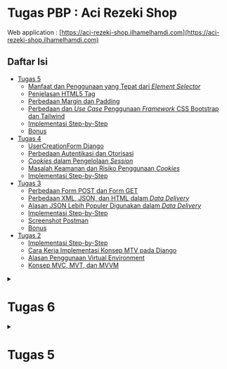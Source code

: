 # Tugas PBP : Aci Rezeki Shop

Web application : [https://aci-rezeki-shop.ilhamelhamdi.com](https://aci-rezeki-shop.ilhamelhamdi.com)

## Daftar Isi

-   [Tugas 5](#tugas-5)
    -   [Manfaat dan Penggunaan yang Tepat dari _Element Selector_](#manfaat-dan-penggunaan-yang-tepat-dari-element-selector)
    -   [Penjelasan HTML5 Tag](#penjelasan-html5-tag)
    -   [Perbedaan Margin dan Padding](#perbedaan-margin-dan-padding)
    -   [Perbedaan dan _Use Case_ Penggunaan _Framework_ CSS Bootstrap dan Tailwind](#perbedaan-dan-use-case-penggunaan-framework-css-bootstrap-dan-tailwind)
    -   [Implementasi Step-by-Step](#implementasi-step-by-step-tugas-5)
    -   [Bonus](#bonus-tugas-5)
-   [Tugas 4](#tugas-4)
    -   [UserCreationForm Django](#usercreationform-django)
    -   [Perbedaan Autentikasi dan Otorisasi](#perbedaan-autentikasi-dan-otorisasi)
    -   [_Cookies_ dalam Pengelolaan _Session_](#cookies-dalam-pengelolaan-session)
    -   [Masalah Keamanan dan Risiko Penggunaan _Cookies_](#masalah-keamanan-dan-risiko-penggunaan-cookies)
    -   [Implementasi Step-by-Step](#implementasi-step-by-step-tugas-4)
-   [Tugas 3](#tugas-3)
    -   [Perbedaan Form POST dan Form GET](#perbedaan-form-post-dan-form-get)
    -   [Perbedaan XML, JSON, dan HTML dalam _Data Delivery_](#perbedaan-xml-json-dan-html-dalam-data-delivery)
    -   [Alasan JSON Lebih Populer Digunakan dalam _Data Delivery_](#alasan-json-lebih-populer-digunakan-dalam-data-delivery)
    -   [Implementasi Step-by-Step](#implementasi-step-by-step-tugas-3)
    -   [Screenshot Postman](#screenshot-postman)
    -   [Bonus](#bonus-tugas-3)
-   [Tugas 2](#tugas-2)
    -   [Implementasi Step-by-Step](#implementasi-step-by-step-tugas-2)
    -   [Cara Kerja Implementasi Konsep MTV pada Django](#cara-kerja-implementasi-konsep-mtv-pada-django)
    -   [Alasan Penggunaan Virtual Environment](#alasan-penggunaan-virtual-environment)
    -   [Konsep MVC, MVT, dan MVVM](#konsep-mvc-mvt-dan-mvvm)

<!-- ================ TUGAS 6 BEGIN ================== -->
<details>
<summary><h1 id="tugas-6">Tugas 6</h1></summary>

## Perbedaan _Asynchronous Programming_ dan _Synchronous Programming_
1. Alur eksekusi program
   - _Synchronous_ : Eksekusi program dilakukan secara berurutan, satu per satu. Eksekusi program akan berhenti pada saat menunggu suatu proses selesai dilakukan.
   - _Asynchronous_ : Eksekusi program dilakukan secara bersamaan. Eksekusi program tidak akan berhenti pada saat menunggu suatu proses selesai dilakukan.
2. _Blocking_ dan _non-blocking_
   -  _Synchronous_: Eksekusi program dari _Synchronous programming_ bersifat _blocking_. Artinya, saat suatu fungsi atau proses dipanggil, program akan menunggu hingga proses sebelumnya selesai. 
   -  _Asynchronous_: Eksekusi program dari _Asynchronous programming_ bersifat _non-blocking_. Artinya, eksekusi program tidak akan berhenti untuk menunggu suatu proses lainnya selesai dilakukan.
3. Responsifitas
   - _Synchronous_ : Kode yang dijalankan secara _synchronous_, biasanya kurang responsif. Hal ini terjadi apabila program yang dijalankan membutuhkan waktu yang lama untuk menyelesaikan suatu proses. Selama proses tersebut berjalan, user tidak dapat berinteraksi dengan program, seperti melakukan input dan lainnya.
   - _Asynchronous_: Kode yang dijalankan secara _asynchronous_ memiliki responsifitas yang tinggi karena sifatnya yang non-blocking. Hal ini terjadi karena program tidak akan berhenti untuk menunggu suatu proses selesai dilakukan. Selama proses tersebut berjalan, user masih dapat berinteraksi dengan program. _Task_ yang waktu eksekusinya lama dapat dijalankan di _background_ sehingga tidak mengganggu interaksi user dengan program.
4. Contoh kasus penggunaan
   - _Synchronous_ : Program yang membutuhkan waktu eksekusi singkat atau program yang urutan pengeksekusiannya penting, seperti _training_ model pada _machine learning_ dan eksekusi operasi matematika yang kompleks.
   - _Asynchronous_: Tugas yang membutuhkan waktu eksekusi lama atau berpotensi melakukan _blocking_, seperti _fetching data_ dari _database_, _fetching data_ dari _API_, dan _file I/O_.
5. Implementasi pemrograman
   -  _Synchronous_ : Dilakukan secara linear, satu per satu.
   -  _Asynchronous_: Menggunakan mekanisme _callback_, _promise_, atau _asycn/await_.


## Paradigma _Event-Driven Programming_
_Event-driven programming_ adalah sebuah paradigma pemrograman yang alur eksekusi programnya ditentukan oleh _event_, seperti masukan user dari keyboard, mouse, _touchpad_, atau touchscreen; _signal_ dari _hardware_; atau _message_ dari program lain. _Event_ tersebut akan memicu suatu _handler_ yang akan menangani _event_ tersebut. _Event-driven programming_ biasanya digunakan untuk membuat program yang bersifat _responsive_ dan _interactive_. 

Paradigma _event-driven programming_ juga diterapkan di proyek ini. Salah satu contoh penerapannya adalah pada _event handler_ untuk form "Add Item" pada halaman `index.html`. _Event_ yang digunakan pada contoh tersebut adalah _submit_. Ketika user menekan tombol "Submit", _event handler_ akan menangani _event_ tersebut dengan mengirimkan data yang diinputkan oleh user ke _server_ menggunakan _AJAX_. Setelah data berhasil dikirim, _event handler_ akan menampilkan _alert_ yang memberitahukan bahwa data berhasil ditambahkan. 

Berikut merupakan kode untuk menambahkan/melakukan _binding_ _event_ pada form "Add Item".

```js
document.getElementById('add-item-form').addEventListener('submit', e => {
  e.preventDefault()
  addItem() // pemanggilan event handler
})
```

Berikut merupakan kode _event handler_ untuk menangani _event_ tersebut.

```js
const addItem = async () => {
  const form = document.getElementById('add-item-form')
  let response = await fetch(`${BASE_URL}/create-ajax/`, {
    method: 'POST',
    headers: FETCH_HEADERS,
    body: new FormData(form)
  })
  if (response.status == 201) {
    document.getElementById('add-item-form').reset()
    fetchItems()
    $('#add-item-modal').modal('hide')
  }
}
```

## Penerapan _Asynchronous Programming_ pada AJAX
Seperti yang telah dijelaskan sebelumnya, _asynchronous programming_ memungkinkan kita untuk menjalankan beberapa program secara bersamaan atau paralel. Karena hal tersebut, implementasi _asynchronous programming_ sedikit berbeda dengan _synchronous programming_ yang bersifat linear. Untuk menerapkan _asynchronous programming_ pada AJAX, kita perlu memahami beberapa konsep, seperti _callback_, _promise_, dan _async/await_.

1. _Callback_
   
_Callback_ adalah sebuah fungsi yang di-_passing_ sebagai argumen ke fungsi lainnya. Tujuan dari penggunaan _callback_ adalah untuk menentukan apa yang akan dilakukan setelah suatu tugas tertentu selesai atau gagal dijalankan. Dalam AJAX, _callback_ digunakan untuk menentukan apa yang akan dilakukan setelah suatu _request_ selesai dilakukan. Salah satu contoh _built-in API_ untuk melakukan transfer data AJAX yang menggunakan konsep _callback_ adalah XHR (XMLHttpRequest). Berikut merupakan contoh kode untuk melakukan _request_ menggunakan XHR.

```js
function fetchData(callback) {
  var xhr = new XMLHttpRequest();
  xhr.open('GET', 'http://localhost:8000/json/', true);

  xhr.onreadystatechange = function() {
    if (xhr.readyState === 4 && xhr.status === 200) {
      var response = xhr.responseText;
      callback(response); // Panggil callback dengan data response
    }
  };

  xhr.send();
}

// Menggunakan callback
fetchData(function(data) {
  // Melakukan sesuatu dengan data response
});
```

Namun penerapan _callback_ biasanya cukup merepotkan ketika jumlah fungsi callback menjadi banyak dan perlu dijalankan secara berurutan. Hal ini disebut dengan _callback hell_. _Callback hell_ tidak menyebabkan kesalahan program atau output, tetapi hanya akan menyulitkan kita dalam membaca kode program. Berikut merupakan contoh kode _callback hell_.

```js
getUser(function(user) {
    getOrders(user.id, function(orders) {
        getOrderDetails(orders[0].id, function(orderDetails) {
            showOrderDetails(orderDetails);
        });
    });
});
```

2. _Promise_
Seperti namanya, _promise_ adalah janji. Dalam Javascript, _promise_ dapat dikatakan sebagai janji dari suatu fungsi untuk mengembalikan nilai. Konsep _promise_ dibuat untuk menghindari kasus _callback hell_ pada implementasi _asynchronous programming_ dengan menggunakan _callback_. _Promise_ dapat memiliki tiga kondisi, yaitu _pending_, _fulfilled_, dan _rejected_. _Promise_ akan berada dalam kondisi _pending_ ketika fungsi sedang berjalan. _Promise_ akan berada dalam kondisi _fulfilled_ atau _resolved_ ketika fungsi yang mengembalikan _promise_ berhasil dijalankan. Sedangkan _promise_ akan berada dalam kondisi _rejected_ ketika fungsi yang mengembalikan _promise_ gagal dijalankan. Berikut merupakan contoh kode untuk membuat _promise_.

Untuk menangani objek _promise_, kita dapat menggunakan dua method, yaitu `then()` dan `catch()`. Method `then()` digunakan untuk menangani _promise_ yang berhasil dijalankan, sedangkan method `catch()` digunakan untuk menangani _promise_ yang gagal dijalankan. Salah satu contoh _built-in API_ untuk melakukan transfer data AJAX yang menggunakan konsep _promise_ adalah fungsi `fetch()`. Berikut merupakan implementasi AJAX dengan `fetch`.

```js
fetch('http://localhost:8000/json/')
  .then(function(response) {
    return response.json();
  })
  .then(function(data) {
    // Manipulasi data response di sini
  })
  .then(function() {
    // Melakukan sesuatu setelah data berhasil dimanipulasi
  })
  .catch(function(error) {
    // Tangani kesalahan jika terjadi
  });
```

3. _Async/await_
_Async/await_ adalah salah satu fitur baru dari Javascript yang di gunakan untuk menangani hasil dari sebuah promise. Caranya adalah dengan menambahkan kata `async` di depan sebuah fungsi untuk mengubahnya menjadi _asynchronous_.
Sedangkan `await` berfungsi untuk menunda sebuah kode di jalankan, sampai proses _asynchronous_ berhasil. Dengan menggunakan cara ini, kode program akan terlihat lebih mudah dibaca karena pendekatan ini secara sintaks mirip dengan pendekatan _synchronous programming_. Jika pada implementasi _promise_ secara _native_, kesalahan/error ditangani dengan method `catch`, pada _async/await_ kita cukup menanganinya dengan blok `try` dan `catch`. Contoh berikut merupakan implementasi AJAX dengan menggunakan `fetch()` dan _async/await_.

```js
async function getItems(){
    try {
        const response = await fetch('http://localhost:8000/json/')
        let data = await response.json()
        data = await doingManipulation(data)
        data = await afterManipulation(data)
    } catch (error) {
        // Tangani kesalahan jika terjadi
    }
}
```

## Perbedaan `Fetch API` dan _library_ `jQuery` dalam Penerapan AJAX
|Key        | Fetch     | jQuery    |
| --------- | --------- | --------- |
| Native vs Library | _Native API_ untuk melakukan _request_ AJAX | _Library_ untuk melakukan _request_ AJAX |
| Syntax    | Menggunakan _promise_ untuk menangani _request_ | Menggunakan _callback_ untuk menangani _request_ |
| Complexity | Lebih _low-level_ & memberikan _full control_ untuk membuat _request_ | Lebih _high-level_ & menyediakan _built-in function_ untuk membuat _request_ |
| Size | Lebih ringan karena merupakan _native API_ | Lebih berat karena merupakan _library_ |

## Implementasi Step-by-Step (Tugas 6)
- Membuat file `config.js` sebagai file konfigurasi untuk melakukan `fetch` ke API
  ```js
  import { getCookie } from "./utils.js"

    const BASE_URL = 'http://localhost:8000/'
    const FETCH_HEADERS = {
    "X-CSRFToken": getCookie('csrftoken'),
    }

    export { BASE_URL, FETCH_HEADERS }
  ```
### AJAX GET
- Mengubah kode _cards_ data item untuk mendukung AJAX GET
    - Menambahkan file `index.js` pada folder `static/src`
    - Membuat fungsi `fetchItems` untuk melakukan fetch data _cards item_ dengan `fetch()`
      ```js
      import { BASE_URL, FETCH_HEADERS } from './config.js'

      const fetchItems = async () => {
      let items = await fetch(`${BASE_URL}/json/`, { headers: FETCH_HEADERS })
      items = await items.json()
      let itemsHTML = ''
      items.forEach(item => {
          itemsHTML += `
          <a href="/item/${item.pk}" class="item-card shadow">
          <img src="${item.fields.image}" class="item-image"></img>
          <div class="item-contents">
              <p class="item-name">${item.fields.name}</p>
              <p class="item-description">${item.fields.description}</p>
              <div class="item-field">
              <span>Price</span>
              <span>Rp${item.fields.price}</span>
              </div>
              <div class="item-field">
              <span>Stock</span>
              <span>${item.fields.amount}</span>
              </div>
          </div>
          </a>
          `
      })
      document.getElementById('item-card-wrapper').innerHTML = itemsHTML
      document.getElementById('item-count').innerHTML = items.length
      }

      fetchItems()
      ```
    - Menghubungkan file javascript `index.js` dengan template `index.html` dengan menambahkan kode berikut di bagian akhir `<body>` template.
      ```html
      <script src="{% static 'src/index.js' %}" type="module"></script>
      ```
    - Mengubah template `index.html` dengan mengganti kode _cards item_ sebelumnya dengan text "Loading..."
        ```html
        <div class="item-card-wrapper" id="item-card-wrapper">
        Loading...
        </div>
        ```

### AJAX POST
- Membuat tombol untuk membuka modal untuk menambahkan item dengan menambahkan kode berikut pada file template `index.html`
    ```html
    <!-- Tombol Menampilkan Modal -->
    <div id="add-item-wrapper">
        <p>Jumlah item tersedia: <span id="item-count" style="font-weight: bolder;">N/A</span></p>
        <button data-toggle="modal" data-target="#add-item-modal" class="btn-primary">+ ADD ITEM</button>
    </div>

    ...

    <!-- Modal -->
    <div class="modal" id="add-item-modal" tabindex="-1" role="dialog">
        <div class="modal-dialog" role="document">
            <div class="modal-content">
            <div class="modal-header">
                <h3 class="modal-title">Add New Item</h3>
                <button type="button" class="close" data-dismiss="modal" aria-label="Close">
                <span aria-hidden="true">&times;</span>
                </button>
            </div>
            <div class="modal-body">
                <form method="POST" id="add-item-form">
                {% csrf_token %}
                {{ form.as_div }}
                <div class="submit-wrapper">
                    <input type="submit" value="SUBMIT" class="btn-primary" id="add-item-btn" />
                </div>
                </form>
            </div>
            </div>
        </div>
    </div>
    ```
- Membuat fungsi view baru untuk menambahkan item baru ke dalam basis data
  ```py
    @login_required(login_url='main:login')
    def create_item_ajax(request):
        if request.method != "POST":
            return HttpResponseNotAllowed(["POST"])
        try:
            form = ItemForm(request.POST or None)
            if form.is_valid():
                item = form.save(commit=False)
                item.user = request.user
                item.save()
                return HttpResponse('Item has been created', status=201)
            return HttpResponseBadRequest('Invalid data')
        except:
            return HttpResponseServerError()
  ```
- Menambahkan _path_ `/create-ajax/` yang mengarah ke fungsi view `create_item_ajax` di berkas `urls.py` pada folder main.
  ```py
  urlpatterns = [
    ...
    path('create-ajax/', create_item_ajax, name='create_item_ajax'),
    ...
  ]
  ```
- Menghubungkan form  di dalam modal ke _path_ `/create-ajax/`.
  - Menambahkan fungsi `addItem` sebagai _event handler_ pada file `index.js`
    ```js
    const addItem = async () => {
        const form = document.getElementById('add-item-form')
        let response = await fetch(`${BASE_URL}/create-ajax/`, {
            method: 'POST',
            headers: FETCH_HEADERS,
            body: new FormData(form)
        })
        if (response.status == 201) {
            document.getElementById('add-item-form').reset()
            $('#add-item-modal').modal('hide')
        }
    }
    ```
  - Menambahkan _event listener_ pada saat `submit` untuk form  pada file `index.js`
    ```js
    document.getElementById('add-item-form').addEventListener('submit', e => {
        e.preventDefault()
        addItem()
    })
    ```
- Melakukan _refresh_ pada halaman utama secara _asinkronus_ untuk menampilkan daftar item terbaru tanpa _reload_ halaman utama secara keseluruhan.
  - Menambahkan pemanggilan fungsi `fetchItems` kembali pada saat berhasil menambahkan item baru pada file `index.js`
    ```js
    const addItem = async () => {
        ...
        if (response.status == 201) {
            document.getElementById('add-item-form').reset()
            fetchItems() // pemanggilan fungsi fetchItems
            $('#add-item-modal').modal('hide')
        }
    }
    ```

### Collect Static
Pada Terminal atau CMD, setelah menjalankan _virtual environment_, jalankan perintah `python manage.py collecstatic`


</details>
<!-- ================ TUGAS 6 END ================== -->


<!-- ================ TUGAS 5 BEGIN ================== -->
<details>
<summary><h1 id="tugas-5">Tugas 5</h1></summary>

## Manfaat dan Penggunaan yang Tepat dari _Element Selector_

CSS _element selector_ atau _tag selector_ berfungsi untuk memilih semua elemen dengan jenis tag yang sama di dalam dokumen HTML, seperti `<p>` atau `<div>`. Setiap elemen dalam HTML memiliki jenis tag yang berbeda. Dengan menggunakan _element selector_, kita dapat mengatur style CSS untuk semua elemen dengan jenis tag yang sama secara bersamaan. Hal ini tentunya dapat menghemat waktu dan usaha dalam mengatur style CSS. Selain itu, _selector element_ juga dapat digunakan untuk mengatur style CSS untuk elemen yang belum memiliki _class_ atau _id_.

_Element selector_ lebih baik digunakan saat kita membutuhkan kustomisasi secara universal untuk elemen-elemen dengan tag yang sama. Misalnya, kita ingin mengubah _default style_ tag `<a>` sehingga ditampilkan tanpa ada _underline_. Dengan menggunakan _element selector_, kita dapat mengubah style tag `<a>` secara universal tanpa perlu menambahkan _class_ atau _id_ pada tag `<a>` tersebut. Berikut merupakan kode CSS untuk contoh tersebut.

```css
a {
    text-decoration: none;
}
```

## Penjelasan HTML5 Tag

HTML5 adalah versi terbaru dari HTML. Kini, HTML5 menyediakan beberapa tag elemen baru yang bersifat lebih _semantic_. Elemen _semantic_ adalah elemen yang memiliki makna yang dapat dipahami oleh browser ataupun developer. Dengan menggunakan elemen _semantic_, kita dapat membuat struktur dokumen HTML yang lebih jelas dan mudah dibaca. Berikut beberapa tag elemen baru pada HTML5 beserta penjelasannya.

![HTML5 Tags](https://static.semrush.com/blog/uploads/media/cc/85/cc85d452a743e27f68d426df35e4da7d/original.png)

-   `<header>`

    Elemen `<header>` biasanya digunakan untuk merepresentasikan _container_ konten pendahuluan atau kumpulan link navigasi.

-   `<nav>`

    Elemen `<nav>` biasanya digunakan untuk merepresentasikan kumpulan link navigasi.

-   `<main>`

    Elemen `<main>` biasanya digunakan untuk merepresentasikan _container_ konten utama dari sebuah dokumen.

-   `<section>`

    Elemen `<section>` berfungsi untuk mendefinisikan bagian tertentu dari dokumen HTML. Misalnya, tag `<section>` digunakan untuk memisahkan bagian _introduction_, _contact information_, _details_, dan lain-lain. Berdasarkan dokumentasi W3C, "A section is a thematic grouping of content, typically with a heading."

-   `<article>`
    
    Elemen `<article>` biasanya berisi konten independen yang tidak memerlukan konteks lain di luar elemen tersebut.

-   `<aside>`
    
    Elemen ini biasanya ditempatkan disamping _container_ konten utama. Elemen ini biasanya berisi konten yang berhubungan dengan konten utama, namun tidak terlalu penting untuk dibaca. Misalnya, elemen ini biasanya berisi konten seperti _sidebar_, _advertisements_, _related articles_, dan lain-lain.

-   `<footer>`
    
    Elemen `<footer>` biasanya digunakan untuk merepresentasikan _container_ konten penutup, seperti informasi _copyright_, informasi kontak, link yang berkaitan, atau link untuk kembali ke atas dokumen.

-   `<figure>`
    
    Elemen `<figure>` biasanya digunakan untuk merepresentasikan konten yang berdiri sendiri, seperti gambar, ilustrasi, diagram, _code snippet_, dan lain-lain.

Referensi: [https://www.w3schools.com/html/html5_semantic_elements.asp](https://www.w3schools.com/html/html5_semantic_elements.asp)

## Perbedaan Margin dan Padding

Margin dan padding merupakan konsep dalam CSS yang berguna untuk mengatur jarak antara elemen HTML. Margin adalah jarak antara elemen HTML dan elemen lain di sekitarnya, sedangkan padding adalah jarak antara konten elemen HTML dan batas elemen tersebut. Margin menciptakan **ruang kosong di luar elemen**, sementara padding menciptakan **ruang kosong di dalam elemen**. Berikut ilustrasi perbedaan margin dan padding.

Berikut merupakan ilustrasi **margin** dan bagaimana margin berefek pada elemen di sekitarnya (misalkan margin = 10px):

![Margin Structure](https://blog.hubspot.com/hs-fs/hubfs/Google%20Drive%20Integration/Update%20css%20margin%20vs%20padding-1.png?width=600&name=Update%20css%20margin%20vs%20padding-1.png)

![Margin Effect](https://blog.hubspot.com/hs-fs/hubfs/Google%20Drive%20Integration/Update%20css%20margin%20vs%20padding.png?width=750&name=Update%20css%20margin%20vs%20padding.png)

Berikut merupakan ilustrasi padding dan bagaimana padding berefek pada konten elemen tersebut (misalkan padding-x = 10px & padding-y = 15px):

![Padding](https://blog.hubspot.com/hs-fs/hubfs/Google%20Drive%20Integration/Update%20css%20margin%20vs%20padding-4.png?width=600&name=Update%20css%20margin%20vs%20padding-4.png)


## Perbedaan dan _Use Case_ Penggunaan _Framework_ CSS Bootstrap dan Tailwind

Bootstrap dan Tailwind merupakan _framework_ CSS yang dapat digunakan untuk memberikan kemudahan dalam melakukan _styling_ web. Keduanya sama-sama menyediakan _class_ CSS yang dapat digunakan untuk mengatur tampilan web. Namun meskipun keduanya sama-sama _framework_ CSS, keduanya berbeda dari sisi cara kerja dan penggunaannya.

_Framework_ Bootstrap menyediakan berbagai _pre-defined class_ dan template CSS yang siap pakai. Dengan menggunakan _class_ yang disediakan Bootstrap, tampilan website akan lebih terstruktur dan konsisten. Kita hanya perlu menambahkan _class_ CSS yang telah disediakan oleh Bootstrap ke elemen HTML yang ingin diatur tampilannya. Selain itu, _styling_ beberapa komponen yang umum digunakan dalam website juga telah disediakan oleh Bootstrap, seperti _form_, _button_, _card_, _carousel_, _modal_, _dropdown_, dll. Dengan pendekatan ini, Bootstrap dapat digunakan dengan mudah oleh pengguna yang tidak memiliki pengetahuan yang mendalam tentang CSS. Namun, Bootstrap memiliki kekurangan dalam hal _customization_. Karena Bootstrap hanya menyediakan _class_ CSS yang telah ditentukan, kita tidak dapat melakukan _customization_ yang mendalam terhadap tampilan web kita.

Adapun _framework_ Tailwind CSS menggunakan pendekatan _utility-first_ untuk mendefinisikan berbagai _class_-nya. Dengan pendekatan ini, Tailwind CSS menyediakan berbagai _class_ CSS yang memiliki fungsi kecil atau sederhana yang dapat digabungkan untuk membuat _styling_ yang lebih kompleks. Selain itu, penggunaan Tailwind CSS juga membuat proses _styling_ lebih cepat karena developer dapat menerapkan _style_ secara langsung di dalam dokumen HTML, tanpa perlu bolak-balik antara dokumen HTML dan CSS. Dengan pendekatan ini, Tailwind CSS dapat digunakan untuk melakukan _customization_ yang mendalam terhadap tampilan web. Namun, Tailwind CSS memiliki kekurangan dalam hal _readability_. Karena Tailwind CSS menggunakan pendekatan _utility-first_, kode CSS yang dihasilkan akan terlihat sangat panjang dan sulit dibaca. Selain itu, Tailwind CSS juga tidak menyediakan _pre-defined CSS class_ untuk komponen-komponen umum seperti Bootstrap.

_Framework_ Bootstrap lebih baik digunakan untuk membuat website yang memiliki **tampilan yang sederhana, konsisten dan tidak memerlukan _customization_ yang mendalam**. Sedangkan _framework_ Tailwind CSS lebih baik digunakan untuk membuat website yang memiliki **tampilan yang unik dan memerlukan _customization_ yang mendalam**.

## Implementasi Step-by-Step (Tugas 5)

-   Menambahkan konfigurasi static file pada `settings.py`
    ```py
    ...
    STATIC_URL = 'static/'
    ...
    ```
-   Membuat folder `static` di dalam folder aplikasi `main`
-   Membuat folder `css` di dalam folder `static`
-   Membuat file css untuk masing-masing halaman template
    -   `global.css` (untuk styling global)
    -   `login.css`
    -   `register.css`
    -   `index.css`
    -   `create_item.css`
    -   `item_by_id.css`
    -   `form.css` (untuk styling form)
-   Menghubungkan masing-masing file css dengan template yang sesuai dengan menggunakan tag `<link>` pada bagian `<head>` template. Berikut merupakan salah satu kodenya.
    ```html
    {% load static %} 
    ...
    {% block meta %}
        <link rel="stylesheet" href="{% static 'css/login.css' %}" />
    {% endblock meta %} 
    ...
    ```
-   Membuat _styling_ untuk form pada `form.css` untuk mengatur tampilan form secara global agar lebih konsisten. Berikut merupakan kode CSS-nya
    ```css
    form {
        width: 480px;
        margin: 0 auto;
    }

    form div {
        display: flex;
        flex-direction: column;
        margin-bottom: 1rem;
    }

    form label {
        margin-bottom: 4px;
    }

    form input,
    form textarea,
    form select {
        padding: 8px 16px;
        border-radius: 6px;
        font-size: medium;
        font-family: sans-serif;
        border: none;
        outline: none;
        background-color: rgb(240 240 243);
    }

    form input:focus,
    form textarea:focus,
    form select:focus {
        background-color: white;
        outline: rgb(240 240 243) solid 3px;
    }

    form textarea {
        height: 3rem;
        resize: vertical;
    }

    .form-header {
        text-align: center;
        margin-bottom: 1rem;
        color: var(--primary-color);
    }

    .form-footer {
        text-align: center;
    }

    .form-wrapper {
        box-shadow: 0 4px 8px 0 rgba(0, 0, 0, 0.2), 0 6px 20px 0 rgba(0, 0, 0, 0.19);
        width: fit-content;
        padding: 2rem 4rem;
        margin: auto auto;
        border-radius: 2rem;
        min-height: 60%;
        display: flex;
        flex-direction: column;
        justify-content: space-between;
    }

    ```
-   Kustomisasi halaman login
    -   Mengubah struktur halaman login. Berikut merupakan struktur HTML pada bagian `<body>` halaman login.
        ```html
        {% block content %}
        <section class="form-wrapper">
            <h1 class="form-header">Login</h1>
            <form method="POST">
                {% csrf_token %}
                <div>
                <label for="username">Username</label>
                <input type="text" id="username" name="username" autocomplete="username" required autofocus>
                </div>
                <div>
                <label for="password">Password</label>
                <input type="password" id="password" name="password" autocomplete="password" required>
                </div>
                <div class="submit-wrapper">
                <input type="submit" value="LOGIN" class="btn-primary" />
                </div>
            </form>
            <p class="form-footer">New to Aci Rezeki Shop? <a href="/register/">Create an account</a></p>
        </section>
        {% endblock content %}
        ```
    -   Mengubah style halaman login. Karena _style_ untuk form sudah diimplementasi pada `form.css`, maka kita cukup import _style_ dari `form.css` ke `login.css`. Berikut merupakan kodenya.
        ```css
            @import "form.css";
        ```
    -   Berikut merupakan tampilan halaman login setelah diimplementasi _style_.
        ![Registration Page](img/login-page.png)

-   Kustomisasi halaman register
    -   Mengubah struktur halaman register sesuai dengan yang diinginkan. Berikut merupakan struktur HTML pada bagian `<body>` halaman register.
        ```html
        {% block content %}
        <section class="form-wrapper">
        <h1 class="form-header">Register</h1>
        <form method="POST">
            {% csrf_token %}
            {{ form.as_div }}
            <div class="submit-wrapper">
            <input type="submit" value="REGISTER" class="btn-primary" />
            </div>
        </form>
        <p class="form-footer">Already have an account? <a href="/login/">Login</a></p>
        </section>
        {% endblock content %}
        ```
    -   Mengubah style halaman register. Karena _style_ untuk form sudah diimplementasi pada `form.css`, maka kita cukup import _style_ dari `form.css` ke `register.css`. Berikut merupakan kodenya.
        ```css
            @import "form.css";
        ```
    -   Berikut merupakan tampilan halaman register setelah diimplementasi _style_.
        ![Registration Page](img/register-page.png)

-   Kustomisasi halaman _create item_
    -   Mengubah struktur halaman _create item_ sesuai dengan yang diinginkan. Berikut merupakan struktur HTML pada bagian `<body>` halaman register.
        ```html
            {% block content %}
            <section class="form-wrapper">
            <h1 class="form-header">Add New Item</h1>

            <form method="POST">
                {% csrf_token %}
                {{ form.as_div }}
                <div class="submit-wrapper">
                <input type="submit" value="SUBMIT" class="btn-primary" />
                </div>
            </form>
            </section>
            {% endblock content %}
        ```
    -   Mengubah style halaman _create item_. Karena _style_ untuk form sudah diimplementasi pada `form.css`, maka kita cukup import _style_ dari `form.css` ke `create_item.css`. Berikut merupakan kodenya.
        ```css
            @import "form.css";
        ```
    -   Berikut merupakan tampilan halaman _create item_ setelah diimplementasi _style_.
        ![Create Item](img/create-item-page.png)

-   Kustomisasi halaman `index.html` (daftar inventori) dengan pendekatan penggunaan _Card_
    -  Membuat komponen _Card_ untuk menampilkan item dari inventori. Berikut kodenya.
        ```html
            <div class="item-card-wrapper">
                {% for item in items %}
                    <a href="/item/{{item.id}}" class="item-card shadow">
                        <img src="{{item.image}}" class="item-image"></img>
                        <div class="item-contents">
                            <p class="item-name">{{item.name}}</p>
                            <p class="item-description">{{item.description}}</p>
                            <div class="item-field">
                                <span>Price</span>
                                <span>Rp{{item.price|intcomma}}</span>
                            </div>
                            <div class="item-field">
                                <span>Stock</span>
                                <span>{{item.amount}}</span>
                            </div>
                        </div>
                    </a>
                {% endfor %}
            </div>
        ```
        Penjelasan:
        Card tersebut merupakan elemen `<a>` yang apabila diklik akan mengarahkan user ke _path url_ detail item tersebut. Card tersebut terdiri dari beberapa komponen, yaitu gambar dan kontennya. Bagian konten berisi data nama, deskripsi singkat, harga, dan stok (amount) dari item inventori.
    -   Membuat _style_ untuk _Card_ tersebut di dalam file `index.css`. Berikut merupakan kodenya
        ```css
            #add-item-wrapper {
                display: flex;
                justify-content: space-between;
            }

            .item-card-wrapper {
                display: flex;
                flex-wrap: wrap;
                justify-content: center;
                gap: 1rem;
                margin-bottom: 2rem;
            }

            .item-card {
                display: block;
                width: 300px;
                height: fit-content;
                overflow: clip;
                border-radius: 1.5rem;
            }

            .item-image {
                display: inline-block;
                width: 100%;
                height: auto;
                object-fit: cover;
                aspect-ratio: 3 / 2;
            }

            .item-contents {
                padding: 1rem;
            }

            .item-name {
                font-size: 1.5rem;
                font-weight: bold;
                color: var(--primary-color);
            }

            .item-description {
                height: 36px;
                margin: 8px 0;
                overflow: hidden;
                text-overflow: ellipsis;
                display: -webkit-box;
                -webkit-line-clamp: 2;
                -webkit-box-orient: vertical;
            }

            .item-field {
                display: flex;
                justify-content: space-between;
                color: black;
            }
        ```
    
    -   Berikut merupakan hasil tampilan halaman `index.html` setelah diimplementasi _Card_.
        ![Homepage](img/homepage.png)

## Bonus Tugas 5
Memberikan warna yang berbeda (teks) pada item terakhir dari item pada inventori menggunakan CSS

- Kode CSS
  
    ```css
    .item-card:last-child span {
        color: red;
    }
    ```
- Tampilan Bonus
  
    ![Bonus Assignment 3](img/bonus-assignment-5.png)
  
<!-- ================ TUGAS 5 END ================== -->

<!-- ================ TUGAS 4 BEGIN ================== -->
<details>
<summary><h1 id="tugas-4">Tugas 4</h1></summary>

## `UserCreationForm` Django

_Class_ `UserCreationForm` merupakan salah satu _built-in class_ pada Django yang berfungsi untuk membuat form untuk pengisian data class `User` yang telah disediakan oleh Django dari Django. Form ini meneriman tiga input field, yaitu `username`, `password1`, dan `password2` (sebagai _confirmation password_). Kelebihannya menggunakan class ini adalah kemudahannya dalam membuat form user secara instans, karena telah disediakan langsung oleh Django. Hanya dengan instansiasi form tersebut, kita sudah dapat membuat form user sederhana. Namun, sayangnya apabila kita memerlukan beberapa _field_ lain yang lebih kompleks untuk class model `User`, `UserCreationForm` tidak bisa digunakan secara langsung karena tidak bisa dikustomisasi. Hal ini bisa diatasi dengan membuat form `User` baru yang meng-inherit `UserCreationForm` dan menambahkan beberapa _field_ yang dibutuhkan.

Referensi : [https://docs.djangoproject.com/en/4.2/topics/auth/default/](https://docs.djangoproject.com/en/4.2/topics/auth/default/)

## Perbedaan Autentikasi dan Otorisasi

Autentikasi merupakan proses verifikasi identitas seseorang. Salah satu contoh autentikasi adalah proses _login_. Sedangkan otorisasi adalah proses verifikasi apakah seseorang memiliki hak akses pada suatu objek, seperti file, aplikasi, atau data tertentu. Perbedaan keduanya terletak pada hal apa yang diverifikasi. Proses autentikasi berfokus pada siapa identitas user, sedangkan otorisasi berfokus pada apa saja yang dapat dilakukan user pada suatu objek. Pada umumnya, proses autentikasi dilakukan terlebih dahulu kemudian diikuti proses otorisasi.

Keduanya penting untuk diperhatikan dalam pembuatan aplikasi karena alasan keamanan. Tanpa autentikasi dan otorisasi, keamanan data sensitif milik pengguna menjadi tidak terjamin. Siapa saja dapat mengakses data sensitif tersebut. Dengan autentikasi, data tersebut dapat diasosiasikan kepada suatu identitas tertentu. Dengan otorisasi, hak akses data tersebut dapat dibatasi bagi orang-orang yang tidak berkepentingan.

## _Cookies_ dalam Pengelolaan _Session_

_Cookies_ merupakan file teks yang berisi suatu informasi yang dikirimkan web server ke client/browser. Umumnya, _cookies_ berfungsi sebagai kode tanda pengenal untuk _device_ client. Cookies biasanya digunakan oleh aplikasi web untuk menyimpan informasi yang dapat digunakan di masa mendatang.

Secara _default_, Django menggunakan _cookies_ untuk mengelola data sesi pengguna. Apabila pengguna melakukan _login_ pada aplikasi Django (_login_ menggunakan fungsi _login_ bawaan Django ), sebuah _cookie_ disimpan di browser. _Cookie_ ini berisi session id yang merupakan kode untuk mengidentifikasi pengguna. Untuk melakukan pengaturan _cookies_ dari sisi web server, kita dapat menggunakan method `set_cookies(key, value)` pada objek `HttpResponse` yang akan dikirim ke browser. Untuk membaca _cookies_ yang diterima dari client/browser, kita dapat menggunakan `request.COOKIES.get(key)`.

## Masalah Keamanan dan Risiko Penggunaan _Cookies_

_Cookies_ itu sendiri secara _default_ aman. Tidak seperti kode program, _cookies_ hanyalah sebuah teks data sehingga tidak dapat melakukan aktivitas berbahaya, seperti layaknya virus, worm, atau spyware. Pada umumnya, _cookies_ juga memiliki masa kadaluarsa sehingga akan terhapus dalam jangka waktu tertentu. Bahkan secara _default_, _session cookies_ akan terhapus apabila user menutup browser.
Namun, penggunaan _cookies_ memiliki beberapa risiko yang mesti diwaspadai. Jika tidak dikelola dengan baik, _cookies_ bisa menjadi potensi masalah keamanan. Berikut beberapa risiko penggunaan _cookies_ :

1.  Pelanggaran privasi
    Cookies dapat digunakan untuk melacak perilaku user secara online, termasuk pengunjungan situs web dan preferensi mereka. Dalam konteks ini, cookies berperan sebagai data perilaku pengguna. Biasanya cookies ini disediakan oleh pihak ketiga (selain pemilik website).
2.  Cross-site request forgery attack (XSRF)
    Penggunaan _cookies_ sebagai pengelola sesi pengguna juga berpotensi menimbulkan risiko serangang XSRF. _Persisten cookies_ yang berisi session id bisa saja dibaca oleh _malicious program_ dari aplikasi lain, kemudian melakukan aktivitas yang tidak diinginkan dengan _cookies_ yang telah dicuri tersebut.

## Implementasi Step-by-Step (Tugas 4)

-   Implementasi fungsi registrasi, login, dan logout

    -   Implementasi fungsi registrasi

        -   Membuat template untuk menampilkan form untuk melakukan registrasi dengan nama `register.html`
        -   Membuat fungsi `register` pada `views.py`
            ```python
            def register(request):
                form = UserCreationForm()
                if request.method == "POST":
                    form = UserCreationForm(request.POST)
                    if form.is_valid():
                        form.save() # Save user to database
                        messages.success(request, 'Your account has been successfully created!')
                        return redirect('main:login')
                context = {'form': form}
                return render(request, 'register.html', context)
            ```
        -   Melakukan routing untuk fungsi registrasi pada file `urls.py` untuk menampilkan views yang sesuai

            ```python
            from main.views import register

            ...

            urlpatterns = [
                ...
                path('register/', register, name='register'),
                ...
            ]
            ```

    -   Implementasi fungsi login

        -   Membuat template untuk menampilkan form untuk melakukan login dengan nama `login.html`
        -   Membuat fungsi `login_user` pada `views.py`

            ```python
            ...
            from django.contrib.auth import authenticate, login
            ...

            def login_user(request):
                if request.method == 'POST':
                    username = request.POST.get('username')
                    password = request.POST.get('password')
                    user = authenticate(request, username=username, password=password)
                    if user is not None:
                        login(request, user)
                        messages.success(request, 'You have successfully logged in!')
                        response = HttpResponseRedirect(reverse("main:show_homepage"))
                        return response
                    else:
                        messages.error(request, 'Username OR password is incorrect')
                context = {}
                return render(request, 'login.html', context)
            ```

        -   Melakukan routing untuk fungsi login pada file `urls.py` untuk menampilkan views yang sesuai

            ```python
            from main.views import login_user
            ...

            urlpatterns = [
                ...
                path('login/', login_user, name='login'),
                ...
            ]
            ```

    -   Implementasi fungsi logout

        -   Membuat sebuah button tambahan di header template `base.html` yang berfungsi untuk melakukan logout
        -   Membuat fungsi `logout_user` pada `views.py`

            ```python
            ...
            from django.contrib.auth import logout
            ...

            def logout_user(request):
                logout(request)
                messages.success(request, 'You have successfully logged out!')
                response = HttpResponseRedirect(reverse("main:login"))
                return response
            ```

        -   Melakukan routing untuk fungsi logout pada file `urls.py` untuk menampilkan views yang sesuai

            ```python
            from main.views import login_user
            ...

            urlpatterns = [
                ...
                path('logout/', logout_user, name='logout'),
                ...
            ]
            ```

-   Membuat dua akun pengguna dengan masing-masing tiga dummy data

    -   Menjalankan virual environment dengan menjalankan `./env/Scripts/Activate.ps1` pada Powershell di root directory _project_
    -   Melakukan pembersihan database dengan menjalankan `python manage.py flush`
    -   Menjalankan aplikasi dengan `python manage.py runserver`
    -   Melakukan registrasi pada url `http://localhost:8000/register/` sebanyak dua kali untuk mendapatkan dua akun yang akan digunakan untuk menambahkan dummy data. Berikut merupakan data username dan password kedua user.
        -   User 1
            Username: userA
            Password: userA1234567890
        -   User 2
            Username: userB
            Password: userB1234567890
    -   Untuk masing-masing akun, dilakukan login pada url `http://127.0.0.1:8000/login` dan melakukan penambahan item pada url `http://127.0.0.1:8000/create-item` sebanyak tiga kali.

-   Menghubungkan model `Item` dengan `User`

    -   Pada class model `Item`, tambahkan _data field_ baru dengan nama user dan tipe data `models.ForeignKey` untuk mendapatkan relasi dengan model `User` bawaan dari Django

        ```py
        from django.contrib.auth.models import User

        class Item(models.Model):
            user = models.ForeignKey(User, on_delete=models.CASCADE)
        ```

    -   Pada file `views.py`, ubah method untuk _fetch_ data item pada fungsi `show_homepage`, `show_json`, `show_xml`, `show_json_by_id`, dan `show_xml_by_id` sehingga hanya memperoleh data item yang dimiliki oleh user saja. Untuk tujuan ini, gunakan method `filter(user=request.user)`.
        -   Fungsi `show_homepage`
            ```py
            def show_homepage(request):
                items = Item.objects.filter(user=request.user)
                ...
            ```
        -   Fungsi `show_json`
            ```py
            def show_json(request):
                data = Item.objects.filter(user=request.user)
                ...
            ```
        -   Fungsi `show_xml`
            ```py
            def show_xml(request):
                data = Item.objects.filter(user=request.user)
                ...
            ```
        -   Fungsi `show_json_by_id`
            ```py
            def show_json_by_id(request, id):
                data = Item.objects.filter(user=request.user, id=id)
                ...
            ```
        -   Fungsi `show_xml_by_id`
            ```py
            def show_xml_by_id(request, id):
                data = Item.objects.filter(user=request.user, id=id)
                ...
            ```
    -   Pada file `views.py`, ubah fungsi `create_item` sehingga setiap item memiliki data user yang memilikinya

        ```py
        def create_item(request):
            form = ItemForm(request.POST or None)

            # When client hit submit -> Post
            if form.is_valid() and request.method == "POST":
                item = form.save(commit=False)
                item.user = request.user
                item.save()
                return HttpResponseRedirect('/')

            context = {'form': form}
            return render(request, 'create_item.html', context)
        ```

-   Menampilkan detail informasi pengguna yang sedang logged in seperti username dan menerapkan cookies seperti last login pada halaman utama aplikasi
    -   Membuat text tambahan pada template `base.py` untuk menampilkan `username` dan `last_login` dari _cookies_ yang disimpan dengan menggunakan _conditional rendering_
    -   Menambahkan data `last_login` pada cookies di dalam fungsi `login_user` pada `views.py`
    ```python
           def login_user(request):
               if request.method == 'POST':
                   ...
                   if user is not None:
                       login(request, user)
                       messages.success(request, 'You have successfully logged in!')
                       response = HttpResponseRedirect(reverse("main:show_homepage"))
                       response.set_cookie('last_login',str(datetime.datetime.now()))
                       return response
                   ...
    ```
    -   Menambahkan data `last_login` pada context di fungsi `show_homepage` pada file `views.py`
    ```py
    def show_homepage(request):
        ...
        context = {
            'items': items,
            'item_count': count,
            'last_login': request.COOKIES.get('last_login'),
        }
        ...
    ```
    -   Pada fungsi `logout_user`, ditambahkan kode untuk menghapus _cookies_ data `last_login`
    ```py
    def logout_user(request):
        logout(request)
        messages.success(request, 'You have successfully logged out!')
        response = HttpResponseRedirect(reverse("main:login"))
        response.delete_cookie('last_login')
        return response
    ```

</details>
<!-- ================ TUGAS 4 END ================== -->

<!-- ================ TUGAS 3 BEGIN ================== -->
<details>
<summary><h1 id="tugas-3">Tugas 3</h1></summary>

## Perbedaan Form POST dan Form GET

POST dan GET, keduanya merupakan bagian dari HTTP request method. Dalam Django, hanya kedua method tersebut yang dapat digunakan saat menggunakan form. Keduanya sama-sama digunakan dalam _data delivery_. Namun, perbedaannya terdapat pada cara bagaimana data tersebut disampaikan. Method POST mengirimkan data melalui _body_ HTTP request yang mana telah melalui _encoding_ terlebih dahulu. Sedangkan, method GET mengirimkan data melalui string URL tanpa melalui proses _encoding_. Tentunya hal ini menunjukkan keduanya memiliki fungsi yang berbeda. Pengiriman data melalui method POST dinilai lebih aman karena data tidak terekspos secara langsung dan telah melalui proses _encoding_ terlebih dahulu. Biasanya form POST digunakan untuk mengirimkan _request_ yang bersifat _state changing_ seperti mengubah atau menambahkan data ke database. Adapun form GET biasa digunakan untuk mengirimkan _request_ yang bersifat _state retrieving_ seperti mengambil data dari database.

Referensi: [https://docs.djangoproject.com/en/4.2/topics/forms/#get-and-post](https://docs.djangoproject.com/en/4.2/topics/forms/#get-and-post)

## Perbedaan XML, JSON, dan HTML dalam _Data Delivery_

XML (eXtensible Markup Language) merupakan salah satu format dalam pengiriman data. Data yang diformat dalam XML akan memiliki struktur seperti berikut: `<tag>content</tag>`. Bagian `tag` merupakan nama dari data dan `content` merupakan isi dari data tersebut. Setiap `<tag>` perlu ditutup oleh tag penutupnya (`</tag>`). XML dapat digunakan untuk mengirimkan data yang memiliki struktur yang kompleks, seperti data yang memiliki hierarki. Tag XML dapat ditentukan sendiri oleh pengguna sesuai dengan kebutuhan.

JSON (JavaScript Object Notation) merupakan salah satu format dalam pengiriman data. Data yang diformat dalam JSON akan memiliki struktur key-value seperti berikut `{ "key": "value" }` yang mana `key` merupakan nama dari data dan `value` merupakan isi dari data tersebut. Seperti namanya, JSON terinspirasi/dibuat berdasarkan notasi/format objek dari bahasa pemrograman JavaScript.

HTML (Hyper Text Markup Language) merupakan format dokumen yang digunakan untuk membuat halaman web. HTML adalah kombinasi dari _markup language_ dan _hypertext_. Sebagai _markup language_, HTML memiliki syntax yang sama seperti XML, yaitu `<tag>content</tag>`. Sebagai _hypertext_, HTML memiliki kemampuan untuk membuat _link_ yang menghubungkan satu halaman dengan halaman lainnya. Tag-tag dalam HTML pada umumnya telah ditentukan sebelumnya.

Dalam konteks pengiriman data, XML dan JSON memiliki fungsi yang sama, yaitu sebagai _format/struktur untuk menyimpan atau melakukan transfer data_. Sedangkan HTML berfungsi sebagai _reperesentasi bagaimana data ditampilkan_ kepada user.

Adapun perbedaan antara JSON dan XML terletak pada format penulisannya. JSON menggunakan format key-value, seperti pada struktur data Map. Sedangkan XML yang merupakan _markup language_ menggunakan format tag.

Referensi: - [https://www.geeksforgeeks.org/html-vs-xml/](https://www.geeksforgeeks.org/html-vs-xml/) - [https://aws.amazon.com/compare/the-difference-between-json-xml/](https://aws.amazon.com/compare/the-difference-between-json-xml/)

## Alasan JSON Lebih Populer Digunakan dalam _Data Delivery_

JSON lebih populer digunakan sebagai format _data delivery_ pada aplikasi web modern dibandingkan dengan XML. Hal ini karena bahasa pemrograman Javascript banyak digunakan di berbagai aplikasi web modern. Kepopuleran Javascript ini berdampak pada kepopuleran JSON karena format JSON telah di-support langsung oleh Javascript. Berbeda dengan XML yang tidak di-support langsung oleh Javascript sehingga membutuhkan proses _parsing_ terlebih dahulu sebelum dapat digunakan. Selain itu, JSON memiliki format yang _lebih ringkas_ dibandingkan dengan XML sehingga lebih mudah dibaca dan ditulis oleh manusia serta dapat mengurangi ukuran data sehingga dapat mempercepat proses transfer data.

## Implementasi Step-by-Step (Tugas 3)

-   Membuat base template `base.html` yang akan digunakan oleh template lainnya. Base template ini berfungsi untuk mengurangi redundansi kode dan menjaga konsistensi tampilan antar halaman
-   Membuat input form untuk menambahkan objek model

    -   Membuat file `forms.py` di dalam folder aplikasi `main`. Pada file tersebut, saya membuat class `ItemForm` sebagai form class untuk class `Item`. Class tersebut memiliki _innerclass_ `Meta` yang berisi model yang akan digunakan dan field yang akan ditampilkan pada form. Field yang ditampilkan pada form adalah semua field pada model class `Item`, kecuali field `id`. Berikut potongan kodenya.

    ```python
    class ItemForm(ModelForm):
        class Meta:
            model = Item
            fields = '__all__'
            exclude = ['id']
    ```

    -   Membuat template `create_item.html` dengan menggunakan base template `base.html`. Pada template tersebut, saya menambahkan form yang telah dibuat sebelumnya. Berikut potongan kodenya pada bagian `body`.

    ```html
    <form method="POST">
        {% csrf_token %} {{ form.as_div }}
        <div class="submit-wrapper">
            <input type="submit" value="SUBMIT" class="btn-primary" />
        </div>
    </form>
    ```

    Kode `form.as_div` berfungsi untuk menampilkan tag `div ` yang berisi`<label>` dan `<input>` untuk setiap field pada form.

    -   Membuat fungsi pada `views.py` untuk menerima request GET dan request POST dari form. Untuk request POST, fungsi tersebut akan mengambil data dari form dan menyimpannya ke database. Sedangkan untuk request GET, fungsi tersebut akan mengembalikan tampilan template `create_item.html` dengan form field yang sesuai dengan `ItemForm`. Berikut potongan kodenya.

    ```python
    def create_item(request):
    form = ItemForm(request.POST or None)

    # When client hit submit -> Post
    if form.is_valid() and request.method == "POST":
        form.save()
        return HttpResponseRedirect('/')

    context = {'form': form}
    return render(request, 'create_item.html', context)
    ```

-   Membuat fungsi pada `views.py` untuk meng-handle pengambilan data dalam format HTML, XML, JSON, XML by ID, dan JSON by ID.

    -   HTML
        ```python
        def show_homepage(request):
            items = Item.objects.all()
            count = Item.objects.count()
            context = {
                'items': items,
                'item_count': count
            }
            return render(request, "index.html", context)
        ```
        Kode `Item.objects.all()` berfungsi untuk mengambil semua data pada model `Item`. Adapun kode `Item.objects.count()` berfungsi untuk menghitung jumlah item yang tersimpan di database. Semua data tersebut kemudian akan dirender ke template `index.html`, lalu dikembalikan kepada user sebagai file HTML.
    -   JSON
        ```python
        def show_json(request):
            data = Item.objects.all()
            return HttpResponse(serializers.serialize('json', data), content_type="application/json")
        ```
        Kode `serializers.serialize('json', data)` berfungsi untuk mengubah data menjadi format JSON. Data dalam format JSON kemudian dikembalikan kepada user melalui HttpResponse.
    -   XML
        ```python
        def show_xml(request):
            data = Item.objects.all()
            return HttpResponse(serializers.serialize('xml', data), content_type="application/xml")
        ```
        Kode `serializers.serialize('xml', data)` berfungsi untuk mengubah data menjadi format XML. Data dalam format XML kemudian dikembalikan kepada user melalui HttpResponse.
    -   JSON by ID
        ```python
        def show_json_by_id(request, id):
            data = Item.objects.filter(id=id)
            return HttpResponse(serializers.serialize('json', data), content_type="application/json")
        ```
        Selain `request`, fungsi ini juga akan menerima parameter `id`. Kode `Item.objects.filter(id=id)` berfungsi untuk mengambil data objek `Item` yang memiliki id yang sesuai dengan argumen yang diberikan. Data tersebut kemudian akan diubah menjadi format JSON oleh `serializers` dan dikembalikan kepada user melalui HttpResponse.
    -   XML by ID
        ```python
        def show_xml_by_id(request, id):
            data = Item.objects.filter(id=id)
            return HttpResponse(serializers.serialize('xml', data), content_type="application/xml")
        ```
        Selain `request`, fungsi ini juga akan menerima parameter `id`. Kode `Item.objects.filter(id=id)` berfungsi untuk mengambil data objek `Item` yang memiliki id yang sesuai dengan argumen yang diberikan. Data tersebut kemudian akan diubah menjadi format XML oleh `serializers` dan dikembalikan kepada user melalui HttpResponse.

-   Membuat routing URL untuk masing-masing fungsi views di atas
    Dilakukan dengan cara menambahkan path pada `urls.py` di folder aplikasi `main` untuk masing-masing fungsi views
    -   HTML
        ```python
        path('', show_homepage, name='show_homepage')
        ```
    -   JSON
        ```python
        path('json/', show_json, name='show_json')
        ```
    -   XML
        ```python
        path('xml/', show_xml, name='show_xml')
        ```
    -   JSON by ID
        ```python
        path('json/<int:id>/', show_json_by_id, name='show_json_by_id')
        ```
    -   XML by ID
        ```python
        path('xml/<int:id>/', show_xml_by_id, name='show_xml_by_id')
        ```
    -   Create Item
        ```python
        path('create-item/', create_item, name='create_item')
        ```

## Screenshot Postman

-   GET All Items HTML (`GET /`)
    ![Get All Items HTML](img/postman-html.png)
-   GET All Items JSON (`GET /json/`)
    ![Get All Items JSON](img/postman-json.png)
-   GET All Items XML (`GET /xml/`)
    ![Get All Items XML](img/postman-xml.png)
-   GET Item By Id JSON (`GET /json/<int:id>`)
    ![GET Item By Id JSON](img/postman-json-by-id.png)
-   GET Item By Id XML (`GET /xml/<int:id>`)
    ![GET Item By Id XML](img/postman-xml-by-id.png)

## Bonus (Tugas 3)

Menambahkan pesan "Kamu menyimpan X item pada aplikasi ini" (dengan X adalah jumlah data item yang tersimpan pada aplikasi) dan menampilkannya di atas tabel data.
![Bonus Assignment 3](img/bonus-assignment-3.png)

</details>
<!-- ================ TUGAS 3 END ================== -->

<!-- ================ TUGAS 2 BEGIN ================== -->
<details>
<summary><h1 id="tugas-2">Tugas 2</h1></summary>

## Implementasi Step-by-Step (Tugas 2)

-   Membuat repository baru di github
-   Membuat folder baru di local dan menghubungkan dengan repository yang sudah dibuat
-   Sebelum membuat proyek Django, terlebih dahulu membuat virtual environment dengan perintah `python -m venv env`. Kemudian mengaktifkannya dengan perintah `env\Scripts\Activate.ps1` (saya menggunakan powershell)
-   Mendaftarkan seluruh package yang dibutuhkan ke dalam `requirements.txt`, kemudian menginstallnya dengan perintah `pip install -r requirements.txt`.
-   Membuat proyek Django dengan perintah `django-admin startproject aci_rezeki_shop`
-   Membuat aplikasi 'main' dengan perintah `python manage.py startapp main`
-   Untuk melakukan routing pada aplikasi, saya menambahkan path `main` pada `urls.py` di folder proyek `aci_rezeki_shop`. Selain itu, saya juga menambahkan path `main` sebagai `INSTALLED_APPS` pada `settings.py` di folder proyek.
-   Kemudian di aplikasi `main`, membuat model `Item` dan `Category` (tambahan) di dalam file `models.py` dengan spesifikasi class sebagai berikut.

```python
    -   Item
        -   name = models.CharField(max_length=255)
        -   amount = models.IntegerField()
        -   description = models.TextField()
        -   id = models.AutoField(primary_key=True)
        -   price = models.IntegerField()
        -   category = models.ForeignKey('Category', on_delete=models.DO_NOTHING, null=True)
    -   Category
        -   id = models.AutoField(primary_key=True)
        -   name = models.CharField(max_length=255)
```

-   Melakukan registrasi model `Item` dan `Category` pada `admin.py` di aplikasi `main`.
-   Membuat fungsi `show_homepage` pada `views.py` di aplikasi `main` untuk menampilkan halaman utama. Fungsi tersebut akan me-render halaman `index.html` pada folder `templates` dengan context berupa nama toko serta nama dan kelas saya.
-   Membuat file `urls.py` pada aplikasi `main` untuk melakukan routing pada aplikasi. Kemudian menambahkan root path yang akan mengarah ke fungsi `show_homepage` pada `views.py`.
-   Melakukan migrasi database dengan perintah `python manage.py makemigrations` dan `python manage.py migrate`.
-   Membuat testing
-   Melakukan `add`, `commit`, dan `push` ke repository github.
-   Melakukan deployment ke platform Adaptable.

## Cara Kerja Implementasi Konsep MTV pada Django

![Diagram Konsep MVT pada Django](img/diagram_django_flow.jpg)

1. User melakukan request HTTP ke aplikasi Django melalui browser atau aplikasi lainnya. Framework Django akan melihat URL yang diakses oleh user dan mencocokkannya dengan URL yang terdaftar pada `urls.py`.
2. `urls.py` akan meneruskan request ke `views.py` yang sesuai dengan URL yang diakses oleh user.
3. `views.py` akan memproses request yang diterima dari `urls.py`. Jika pengolahan data diperlukan, `views.py` akan meminta (_query_) data tersebut dari `model.py`.
4. `model.py` akan mengambil data dari _database_ dan mengembalikannya kepada `views.py`.
5. `views.py` akan mengolah data yang diterima dari `model.py`.
6. Jika tampilan UI diperlukan, `views.py` akan meminta bantuan kepada `template.py` untuk menampilkan data kepada user. Tampilan UI tersebut akan di-render sesuai dengan data yang telah diberikan oleh `model.py` sebelumnya.
7. `views.py` mengembalikan response HTTP kepada user.

## Alasan Penggunaan Virtual Environment

Pada umumnya, saat kita membangun sebuah aplikasi Django, kita menggunakan virtual environment. Berikut merupakan beberapa alasan mengapa kita dianjurkan menggunakan virtual environment.

-   Memungkinkan kita untuk mengisolasi package yang digunakan pada proyek kita. Ketika kita menggunakan perintah `pip install [nama_package]` tanpa virtual environment, package tersebut akan terinstall pada python global environment. Hal ini berpotensi memunculkan konflik antar package yang digunakan pada proyek yang berbeda. Oleh karena itu, kita perlu mengisolasi package yang digunakan pada proyek kita dengan virtual environment.
-   Memungkinkan kita untuk membuat development environment yang sama persis di komputer lain. Dengan menentukan versi package pada `requirement.txt`, kita dapat membuat development environment yang sama persis di komputer lain dengan perintah `pip install -r requirements.txt`. Hal ini akan memudahkan kita untuk melakukan kolaborasi dengan orang lain.

_Tanpa virtual environment, kita masih dapat membuat aplikasi berbasis Django_. Namun, hal ini tidak direkomendasikan karena berpotensi menimbulkan konflik antar package yang digunakan pada proyek yang berbeda.

## Konsep MVC, MVT, dan MVVM

### MVC (Model-View-Controller)

MVC merupakan salah satu konsep arsitektur perangkat lunak populer yang memisahkan aplikasi berdasarkan komponen utamanya. Komponen utama tersebut adalah model, view, dan controller. Berikut merupakan penjelasan dari masing-masing komponen tersebut.

-   Model merupakan komponen yang berfungsi untuk mengatur semua hal yang berkaitan dengan _data logic_ . Model akan mengatur bagaimana data disimpan, diubah, dan diakses. Model juga lah yang berinteraksi langsung dengan _database_.
-   View merupakan komponen UI aplikasi yang berfungsi untuk menampilkan data kepada user. View akan mengatur bagaimana data ditampilkan kepada pengguna. Data yang diakses user melalui view tidak diperoleh langsung melalui model, akan tetapi melalui controller.
-   Controller merupakan komponen yang berfungsi untuk mengatur _flow_ dari aplikasi. Controller akan mengatur bagaimana data yang diperoleh dari model ditampilkan kepada user melalui view. Controller juga berperan sebagai entry point dari aplikasi.

### MVT (Model-View-Template)

MVT merupakan konsep arsitektur perangkat lunak yang digunakan oleh Django. Konsep ini sedikit berbeda dari MVC. Berikut merupakan penjelasan dari masing-masing komponen tersebut.

-   Model. Model pada MVT memiliki peran dan fungsi yang sama dengan model pada MVC, yaitu mengatur semua hal yang berkaitan dengan _data logic_.
-   View. Berbeda dengan view pada MVC, view pada MVT bertanggung jawab untuk memproses _request_ user dan mengembalikan response kembali kepada user.
-   Template. Template bertanggung jawab untuk menampilkan data kepada user. Template akan mengatur bagaimana data ditampilkan kepada pengguna.

### MVVM (Model-View-ViewModel)

MVVM merupakan konsep arsitektur perangkat lunak yang memisahkan aplikasi menjadi tiga layer utama, yaitu model-view-viewmodel. Berikut merupakan penjelasan dari masing-masing komponen tersebut.

-   Model. Model pada MVVM memiliki peran dan fungsi yang sama dengan model pada MVC dan MVT, yaitu mengatur semua hal yang berkaitan dengan _data logic_.
-   View. View bertanggung jawab untuk menampilkan data kepada user. View akan mengatur bagaimana data ditampilkan kepada pengguna. Pada arsitektur ini, view berperan sebagai entry point dari aplikasi.
-   ViewModel. ViewModel bertugas sebagai penghubung antara model dan view. ViewModel akan mengatur bagaimana data yang diperoleh dari model ditampilkan kepada user melalui view.

### Perbedaan MVC, MVT, dan MVVM

-   Masing-masing arsitektur memiliki _entry point_ yang berbeda untuk berinteraksi dengan user. Pada MVC, _entry point_-nya adalah controller. Pada MVT Django, _entry point_-nya adalah aplikasi Django itu sendiri kemudian di-forward ke layer view. Sedangkan pada MVVM, _entry point_-nya adalah layer view.
-   Arsitektur MVVM cocok digunakan dalam implementasi aplikasi berbasis UI atau frontend, terutama aplikasi mobile dan desktop. Sedangkan arsitektur MVC dan MVT lebih populer diguanaan dalam implementasi aplikasi server-side, seperti aplikasi web.
-   Peran layer view pada MVT lebih mirip seperti layer controller pada arsitektur MVC, yaitu sebagai pengatur _flow_ dari aplikasi.
-   Peran layer template pada MVT lebih mirip dengan layer view pada arsitektur MVC, yaitu sebagai layer yang bertanggung jawab untuk menampilkan data kepada user.

</details>
<!-- ================ TUGAS 2 END ================== -->
